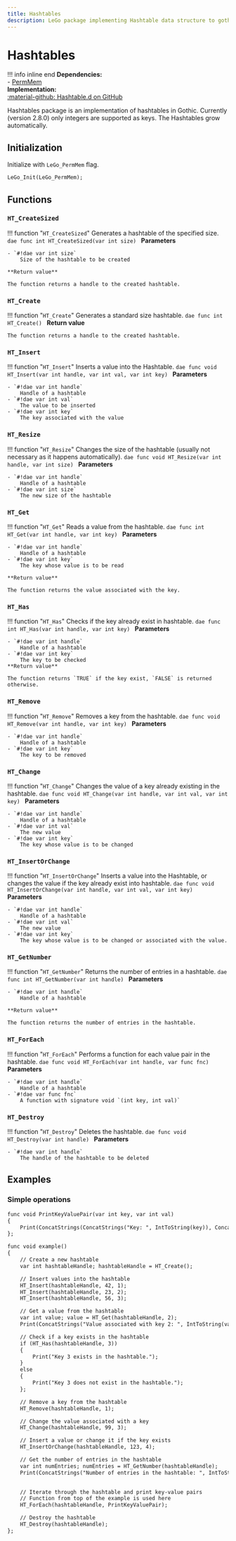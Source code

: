 ```yaml
---
title: Hashtables
description: LeGo package implementing Hashtable data structure to gothic scripts
---
```

# Hashtables

!!! info inline end
    **Dependencies:**<br/>
    - [PermMem](permmem.md)<br/>
    **Implementation:**<br/>
    [:material-github: Hashtable.d on GitHub](https://github.com/Lehona/LeGo/blob/dev/Hashtable.d)

Hashtables package is an implementation of hashtables in Gothic. Currently (version 2.8.0) only integers are supported as keys. The Hashtables grow automatically.
    
## Initialization
Initialize with `LeGo_PermMem` flag.
```dae
LeGo_Init(LeGo_PermMem);
```

## Functions

### `HT_CreateSized`
!!! function "`HT_CreateSized`"
    Generates a hashtable of the specified size.
    ```dae
    func int HT_CreateSized(var int size)
    ```
    **Parameters**

    - `#!dae var int size`  
        Size of the hashtable to be created

    **Return value**

    The function returns a handle to the created hashtable.

### `HT_Create`
!!! function "`HT_Create`"
    Generates a standard size hashtable.
    ```dae
    func int HT_Create()
    ```
    **Return value**

    The function returns a handle to the created hashtable.

### `HT_Insert`
!!! function "`HT_Insert`"
    Inserts a value into the Hashtable.
    ```dae
    func void HT_Insert(var int handle, var int val, var int key)
    ```
    **Parameters**

    - `#!dae var int handle`  
        Handle of a hashtable
    - `#!dae var int val`  
        The value to be inserted
    - `#!dae var int key`  
        The key associated with the value

### `HT_Resize`
!!! function "`HT_Resize`"
    Changes the size of the hashtable (usually not necessary as it happens automatically).
    ```dae
    func void HT_Resize(var int handle, var int size)
    ```
    **Parameters**

    - `#!dae var int handle`  
        Handle of a hashtable
    - `#!dae var int size`  
        The new size of the hashtable

### `HT_Get`
!!! function "`HT_Get`"
    Reads a value from the hashtable.
    ```dae
    func int HT_Get(var int handle, var int key)
    ```
    **Parameters**

    - `#!dae var int handle`  
        Handle of a hashtable
    - `#!dae var int key`  
        The key whose value is to be read

    **Return value**

    The function returns the value associated with the key.

### `HT_Has`
!!! function "`HT_Has`"
    Checks if the key already exist in hashtable.
    ```dae
    func int HT_Has(var int handle, var int key)
    ```
    **Parameters**

    - `#!dae var int handle`  
        Handle of a hashtable
    - `#!dae var int key`  
        The key to be checked 
    **Return value**

    The function returns `TRUE` if the key exist, `FALSE` is returned otherwise.

### `HT_Remove`
!!! function "`HT_Remove`"
    Removes a key from the hashtable.
    ```dae
    func void HT_Remove(var int handle, var int key)
    ```
    **Parameters**

    - `#!dae var int handle`  
        Handle of a hashtable
    - `#!dae var int key`  
        The key to be removed

### `HT_Change`
!!! function "`HT_Change`"
    Changes the value of a key already existing in the hashtable.
    ```dae
    func void HT_Change(var int handle, var int val, var int key)
    ```
    **Parameters**

    - `#!dae var int handle`  
        Handle of a hashtable
    - `#!dae var int val`  
        The new value
    - `#!dae var int key`  
        The key whose value is to be changed


### `HT_InsertOrChange`
!!! function "`HT_InsertOrChange`"
    Inserts a value into the Hashtable, or changes the value if the key already exist into hashtable.
    ```dae
    func void HT_InsertOrChange(var int handle, var int val, var int key)
    ```
    **Parameters**

    - `#!dae var int handle`  
        Handle of a hashtable
    - `#!dae var int val`  
        The new value
    - `#!dae var int key`  
        The key whose value is to be changed or associated with the value.

### `HT_GetNumber`
!!! function "`HT_GetNumber`"
    Returns the number of entries in a hashtable.
    ```dae
    func int HT_GetNumber(var int handle)
    ```
    **Parameters**

    - `#!dae var int handle`  
        Handle of a hashtable

    **Return value**

    The function returns the number of entries in the hashtable.

### `HT_ForEach`
!!! function "`HT_ForEach`"
    Performs a function for each value pair in the hashtable.
    ```dae
    func void HT_ForEach(var int handle, var func fnc)
    ```
    **Parameters**

    - `#!dae var int handle`  
        Handle of a hashtable
    - `#!dae var func fnc`  
        A function with signature void `(int key, int val)`

### `HT_Destroy`
!!! function "`HT_Destroy`"
    Deletes the hashtable.
    ```dae
    func void HT_Destroy(var int handle)
    ```
    **Parameters**

    - `#!dae var int handle`  
        The handle of the hashtable to be deleted

## Examples

### Simple operations
```dae
func void PrintKeyValuePair(var int key, var int val)
{
    Print(ConcatStrings(ConcatStrings("Key: ", IntToString(key)), ConcatStrings(", Value: ", IntToString(val))));
};

func void example()
{
    // Create a new hashtable
    var int hashtableHandle; hashtableHandle = HT_Create();

    // Insert values into the hashtable
    HT_Insert(hashtableHandle, 42, 1);
    HT_Insert(hashtableHandle, 23, 2);
    HT_Insert(hashtableHandle, 56, 3);

    // Get a value from the hashtable
    var int value; value = HT_Get(hashtableHandle, 2);
    Print(ConcatStrings("Value associated with key 2: ", IntToString(value)));

    // Check if a key exists in the hashtable
    if (HT_Has(hashtableHandle, 3))
    {
        Print("Key 3 exists in the hashtable.");
    }
    else
    {
        Print("Key 3 does not exist in the hashtable.");
    };

    // Remove a key from the hashtable
    HT_Remove(hashtableHandle, 1);

    // Change the value associated with a key
    HT_Change(hashtableHandle, 99, 3);

    // Insert a value or change it if the key exists
    HT_InsertOrChange(hashtableHandle, 123, 4);

    // Get the number of entries in the hashtable
    var int numEntries; numEntries = HT_GetNumber(hashtableHandle);
    Print(ConcatStrings("Number of entries in the hashtable: ", IntToString(numEntries)));

    
	// Iterate through the hashtable and print key-value pairs
    // Function from top of the example is used here
    HT_ForEach(hashtableHandle, PrintKeyValuePair);

    // Destroy the hashtable
    HT_Destroy(hashtableHandle);
};
```
